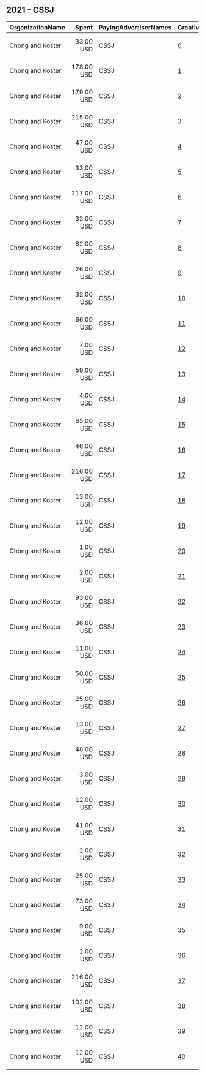 ## 2021 - CSSJ 
|OrganizationName|Spent|PayingAdvertiserNames|CreativeUrls|Impressions|Genders|AgeBrackets|CountryCodes|BillingAddresses|CandidateBallotInformation|
|:---|---:|:---|:---|---:|:---|:---|:---|:---|:---|
|Chong and Koster|33.00 USD|CSSJ|[0](https://www.snap.com/political-ads/asset/31016e5987f59798533f000c63d71254a915eb562930efc9e7d55248cb97ae3f?mediaType=png)|4,918||18+||"1640 Rhode Island Ave. NW, Suite 600,Washington,20036,US"||
|Chong and Koster|178.00 USD|CSSJ|[1](https://www.snap.com/political-ads/asset/465fc2c3f3216759cfad74c3cd7c43246127070312d06431c84634913e8ff541?mediaType=png)|48,884||18+||"1640 Rhode Island Ave. NW, Suite 600,Washington,20036,US"||
|Chong and Koster|179.00 USD|CSSJ|[2](https://www.snap.com/political-ads/asset/465fc2c3f3216759cfad74c3cd7c43246127070312d06431c84634913e8ff541?mediaType=png)|25,813||18+|united states|"1640 Rhode Island Ave. NW, Suite 600,Washington,20036,US"||
|Chong and Koster|215.00 USD|CSSJ|[3](https://www.snap.com/political-ads/asset/31016e5987f59798533f000c63d71254a915eb562930efc9e7d55248cb97ae3f?mediaType=png)|21,616||18+|united states|"1640 Rhode Island Ave. NW, Suite 600,Washington,20036,US"||
|Chong and Koster|47.00 USD|CSSJ|[4](https://www.snap.com/political-ads/asset/465fc2c3f3216759cfad74c3cd7c43246127070312d06431c84634913e8ff541?mediaType=png)|5,589||18+|united states|"1640 Rhode Island Ave. NW, Suite 600,Washington,20036,US"||
|Chong and Koster|33.00 USD|CSSJ|[5](https://www.snap.com/political-ads/asset/2c3e61df044750832a0d8c508b7204b18147430980939c1600a9c10f0ef3c72b?mediaType=png)|5,699||18+||"1640 Rhode Island Ave. NW, Suite 600,Washington,20036,US"||
|Chong and Koster|217.00 USD|CSSJ|[6](https://www.snap.com/political-ads/asset/60d9b2bacd20f9bed965effe5e151cdf63aa19953b5198ed5de1d10bef704b8b?mediaType=png)|22,007||18+|united states|"1640 Rhode Island Ave. NW, Suite 600,Washington,20036,US"||
|Chong and Koster|32.00 USD|CSSJ|[7](https://www.snap.com/political-ads/asset/60d9b2bacd20f9bed965effe5e151cdf63aa19953b5198ed5de1d10bef704b8b?mediaType=png)|5,015||18+||"1640 Rhode Island Ave. NW, Suite 600,Washington,20036,US"||
|Chong and Koster|62.00 USD|CSSJ|[8](https://www.snap.com/political-ads/asset/186163404a04921e30308c3bd42455954f02cd953119be613d7cd8b8dba40641?mediaType=png)|6,144||18+|united states|"1640 Rhode Island Ave. NW, Suite 600,Washington,20036,US"||
|Chong and Koster|26.00 USD|CSSJ|[9](https://www.snap.com/political-ads/asset/3ed988c713ce510c486eb99eb781e66e999f41a0dd47c6f403b11867b3bff7fc?mediaType=png)|2,999||18+|united states|"1640 Rhode Island Ave. NW, Suite 600,Washington,20036,US"||
|Chong and Koster|32.00 USD|CSSJ|[10](https://www.snap.com/political-ads/asset/51aa392fe7f1869e212eacf3dd8b63d93029e294b64dd34a27615f813c6fd093?mediaType=png)|4,897||18+||"1640 Rhode Island Ave. NW, Suite 600,Washington,20036,US"||
|Chong and Koster|66.00 USD|CSSJ|[11](https://www.snap.com/political-ads/asset/465fc2c3f3216759cfad74c3cd7c43246127070312d06431c84634913e8ff541?mediaType=png)|8,176||18+|united states|"1640 Rhode Island Ave. NW, Suite 600,Washington,20036,US"||
|Chong and Koster|7.00 USD|CSSJ|[12](https://www.snap.com/political-ads/asset/a9fb5aea3a5b38c33d72f19aa1e9f7b8647448ee659a46afa513229a6571c86d?mediaType=png)|530||18+||"1640 Rhode Island Ave. NW, Suite 600,Washington,20036,US"||
|Chong and Koster|59.00 USD|CSSJ|[13](https://www.snap.com/political-ads/asset/d573ce3e9889287b48f287752556bae3bfae68bea27575033a7c08a72be85205?mediaType=png)|5,556||18+|united states|"1640 Rhode Island Ave. NW, Suite 600,Washington,20036,US"||
|Chong and Koster|4.00 USD|CSSJ|[14](https://www.snap.com/political-ads/asset/d573ce3e9889287b48f287752556bae3bfae68bea27575033a7c08a72be85205?mediaType=png)|286||18+||"1640 Rhode Island Ave. NW, Suite 600,Washington,20036,US"||
|Chong and Koster|65.00 USD|CSSJ|[15](https://www.snap.com/political-ads/asset/d45fb8c91f53f26fce846bb0d810690819d361ae7cc71b2423393587d92de42b?mediaType=png)|7,984||18+|united states|"1640 Rhode Island Ave. NW, Suite 600,Washington,20036,US"||
|Chong and Koster|46.00 USD|CSSJ|[16](https://www.snap.com/political-ads/asset/b41dec73a5ec8fdcf539061451faed906df2c382493f848827aa73d82722509f?mediaType=png)|5,604||18+|united states|"1640 Rhode Island Ave. NW, Suite 600,Washington,20036,US"||
|Chong and Koster|216.00 USD|CSSJ|[17](https://www.snap.com/political-ads/asset/2c3e61df044750832a0d8c508b7204b18147430980939c1600a9c10f0ef3c72b?mediaType=png)|23,512||18+|united states|"1640 Rhode Island Ave. NW, Suite 600,Washington,20036,US"||
|Chong and Koster|13.00 USD|CSSJ|[18](https://www.snap.com/political-ads/asset/ae56e9c1aae38f9a837f5855bb6a463d0cd5b5e439b624f6196a93eebc9e44e5?mediaType=png)|2,349||18+||"1640 Rhode Island Ave. NW, Suite 600,Washington,20036,US"||
|Chong and Koster|12.00 USD|CSSJ|[19](https://www.snap.com/political-ads/asset/3c0a4907aeff3deb1251177a399f2ec6ff5079f3dc8653330c6a876fe7ab42f6?mediaType=png)|2,151||18+||"1640 Rhode Island Ave. NW, Suite 600,Washington,20036,US"||
|Chong and Koster|1.00 USD|CSSJ|[20](https://www.snap.com/political-ads/asset/186163404a04921e30308c3bd42455954f02cd953119be613d7cd8b8dba40641?mediaType=png)|128||18+||"1640 Rhode Island Ave. NW, Suite 600,Washington,20036,US"||
|Chong and Koster|2.00 USD|CSSJ|[21](https://www.snap.com/political-ads/asset/f7e1de26409bdb19c1a44403a0c583a68b342d8fbd9b6297d7a15d6ded154ddb?mediaType=png)|126||18+||"1640 Rhode Island Ave. NW, Suite 600,Washington,20036,US"||
|Chong and Koster|93.00 USD|CSSJ|[22](https://www.snap.com/political-ads/asset/ae56e9c1aae38f9a837f5855bb6a463d0cd5b5e439b624f6196a93eebc9e44e5?mediaType=png)|11,348||18+|united states|"1640 Rhode Island Ave. NW, Suite 600,Washington,20036,US"||
|Chong and Koster|36.00 USD|CSSJ|[23](https://www.snap.com/political-ads/asset/94b9e1223c3400ad228d4707d027b137d2859e28f2e09ed95966ddf61a9baba3?mediaType=png)|4,251||18+|united states|"1640 Rhode Island Ave. NW, Suite 600,Washington,20036,US"||
|Chong and Koster|11.00 USD|CSSJ|[24](https://www.snap.com/political-ads/asset/088d02d7c1da9164fb0c6b96cb6841b935b73413470a66b7d3b73e9f3b60feb6?mediaType=png)|1,484||18+||"1640 Rhode Island Ave. NW, Suite 600,Washington,20036,US"||
|Chong and Koster|50.00 USD|CSSJ|[25](https://www.snap.com/political-ads/asset/ae56e9c1aae38f9a837f5855bb6a463d0cd5b5e439b624f6196a93eebc9e44e5?mediaType=png)|6,059||18+|united states|"1640 Rhode Island Ave. NW, Suite 600,Washington,20036,US"||
|Chong and Koster|25.00 USD|CSSJ|[26](https://www.snap.com/political-ads/asset/18adacf7c84a2508ad67a8661c5c72157807ae9c671609584cf9b0804b5b15f6?mediaType=png)|2,618||18+|united states|"1640 Rhode Island Ave. NW, Suite 600,Washington,20036,US"||
|Chong and Koster|13.00 USD|CSSJ|[27](https://www.snap.com/political-ads/asset/b71043806f4c990dd15cf964f8a82ad3470ace75c4d5f77a3ceefc74a6623096?mediaType=png)|2,298||18+||"1640 Rhode Island Ave. NW, Suite 600,Washington,20036,US"||
|Chong and Koster|48.00 USD|CSSJ|[28](https://www.snap.com/political-ads/asset/b71043806f4c990dd15cf964f8a82ad3470ace75c4d5f77a3ceefc74a6623096?mediaType=png)|3,774||18+|united states|"1640 Rhode Island Ave. NW, Suite 600,Washington,20036,US"||
|Chong and Koster|3.00 USD|CSSJ|[29](https://www.snap.com/political-ads/asset/b41dec73a5ec8fdcf539061451faed906df2c382493f848827aa73d82722509f?mediaType=png)|211||18+||"1640 Rhode Island Ave. NW, Suite 600,Washington,20036,US"||
|Chong and Koster|12.00 USD|CSSJ|[30](https://www.snap.com/political-ads/asset/94b9e1223c3400ad228d4707d027b137d2859e28f2e09ed95966ddf61a9baba3?mediaType=png)|2,040||18+||"1640 Rhode Island Ave. NW, Suite 600,Washington,20036,US"||
|Chong and Koster|41.00 USD|CSSJ|[31](https://www.snap.com/political-ads/asset/f7e1de26409bdb19c1a44403a0c583a68b342d8fbd9b6297d7a15d6ded154ddb?mediaType=png)|4,461||18+|united states|"1640 Rhode Island Ave. NW, Suite 600,Washington,20036,US"||
|Chong and Koster|2.00 USD|CSSJ|[32](https://www.snap.com/political-ads/asset/3ed988c713ce510c486eb99eb781e66e999f41a0dd47c6f403b11867b3bff7fc?mediaType=png)|154||18+||"1640 Rhode Island Ave. NW, Suite 600,Washington,20036,US"||
|Chong and Koster|25.00 USD|CSSJ|[33](https://www.snap.com/political-ads/asset/088d02d7c1da9164fb0c6b96cb6841b935b73413470a66b7d3b73e9f3b60feb6?mediaType=png)|2,744||18+|united states|"1640 Rhode Island Ave. NW, Suite 600,Washington,20036,US"||
|Chong and Koster|73.00 USD|CSSJ|[34](https://www.snap.com/political-ads/asset/5f11434ecf48ba0a86be008c9d5067558cf10576d783b8b4c0f790e72d91071b?mediaType=png)|10,132||18+|united states|"1640 Rhode Island Ave. NW, Suite 600,Washington,20036,US"||
|Chong and Koster|9.00 USD|CSSJ|[35](https://www.snap.com/political-ads/asset/d45fb8c91f53f26fce846bb0d810690819d361ae7cc71b2423393587d92de42b?mediaType=png)|1,554||18+||"1640 Rhode Island Ave. NW, Suite 600,Washington,20036,US"||
|Chong and Koster|2.00 USD|CSSJ|[36](https://www.snap.com/political-ads/asset/18adacf7c84a2508ad67a8661c5c72157807ae9c671609584cf9b0804b5b15f6?mediaType=png)|140||18+||"1640 Rhode Island Ave. NW, Suite 600,Washington,20036,US"||
|Chong and Koster|216.00 USD|CSSJ|[37](https://www.snap.com/political-ads/asset/51aa392fe7f1869e212eacf3dd8b63d93029e294b64dd34a27615f813c6fd093?mediaType=png)|23,369||18+|united states|"1640 Rhode Island Ave. NW, Suite 600,Washington,20036,US"||
|Chong and Koster|102.00 USD|CSSJ|[38](https://www.snap.com/political-ads/asset/5f11434ecf48ba0a86be008c9d5067558cf10576d783b8b4c0f790e72d91071b?mediaType=png)|12,250||18+|united states|"1640 Rhode Island Ave. NW, Suite 600,Washington,20036,US"||
|Chong and Koster|12.00 USD|CSSJ|[39](https://www.snap.com/political-ads/asset/ae56e9c1aae38f9a837f5855bb6a463d0cd5b5e439b624f6196a93eebc9e44e5?mediaType=png)|2,261||18+||"1640 Rhode Island Ave. NW, Suite 600,Washington,20036,US"||
|Chong and Koster|12.00 USD|CSSJ|[40](https://www.snap.com/political-ads/asset/3c0a4907aeff3deb1251177a399f2ec6ff5079f3dc8653330c6a876fe7ab42f6?mediaType=png)|2,106||18+||"1640 Rhode Island Ave. NW, Suite 600,Washington,20036,US"||
